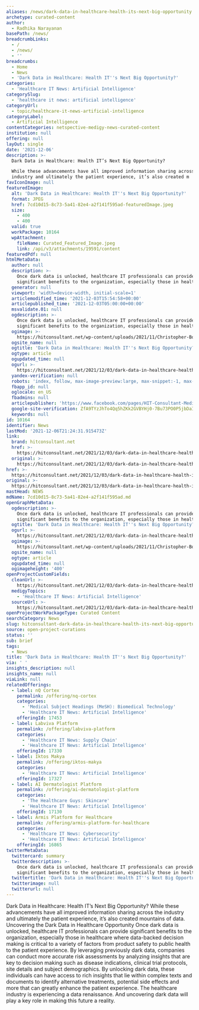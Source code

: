 ```yaml
---
aliases: /news/dark-data-in-healthcare-health-its-next-big-opportunity
archetype: curated-content
author:
  - Radhika Narayanan
basePath: /news/
breadcrumbLinks:
  - /
  - /news/
  - ''
breadcrumbs:
  - Home
  - News
  - 'Dark Data in Healthcare: Health IT''s Next Big Opportunity?'
categories:
  - 'Healthcare IT News: Artificial Intelligence'
categorySlug:
  - 'healthcare it news: artificial intelligence'
categoryUrl:
  - topic/healthcare-it-news-artificial-intelligence
categoryLabel:
  - Artificial Intelligence
contentCategories: netspective-medigy-news-curated-content
institution: null
offering: null
layOut: single
date: '2021-12-06'
description: >-
  Dark Data in Healthcare: Health IT’s Next Big Opportunity?

  While these advancements have all improved information sharing across the
  industry and ultimately the patient experience, it’s also created m
favIconImage: null
featuredImage:
  alt: 'Dark Data in Healthcare: Health IT''s Next Big Opportunity?'
  format: JPEG
  href: 7cd10d15-8c73-5a41-82e4-a2f141f595ad-featuredImage.jpeg
  size:
    - 400
    - 400
  valid: true
  workPackage: 10164
  wpAttachment:
    fileName: Curated_Featured_Image.jpeg
    link: /api/v3/attachments/19591/content
featuredPdf: null
htmlMetaData:
  author: null
  description: >-
    Once dark data is unlocked, healthcare IT professionals can provide
    significant benefits to the organization, especially those in healthcare
  generator: null
  viewport: 'width=device-width, initial-scale=1'
  articlemodified_time: '2021-12-03T15:54:58+00:00'
  articlepublished_time: '2021-12-03T05:00:00+00:00'
  msvalidate.01: null
  ogdescription: >-
    Once dark data is unlocked, healthcare IT professionals can provide
    significant benefits to the organization, especially those in healthcare
  ogimage: >-
    https://hitconsultant.net/wp-content/uploads/2021/11/Christopher-Bouton-Headshot.jpeg
  ogsite_name: null
  ogtitle: 'Dark Data in Healthcare: Health IT''s Next Big Opportunity?'
  ogtype: article
  ogupdated_time: null
  ogurl: >-
    https://hitconsultant.net/2021/12/03/dark-data-in-healthcare-health-it-opportunity/
  yandex-verification: null
  robots: 'index, follow, max-image-preview:large, max-snippet:-1, max-video-preview:-1'
  fbapp_id: null
  oglocale: en_US
  fbadmins: null
  articlepublisher: 'https://www.facebook.com/pages/HIT-Consultant-Media/302199219847409'
  google-site-verification: ZfA9TYzJhTo4Qq5hZKk2GVBYHj0-7Bu73PO0P5jbDaI
  keywords: null
id: 10164
identifier: News
lastMod: '2021-12-06T21:24:31.915473Z'
link:
  brand: hitconsultant.net
  href: >-
    https://hitconsultant.net/2021/12/03/dark-data-in-healthcare-health-it-opportunity/#.Ya5_QNDP1PZ
  original: >-
    https://hitconsultant.net/2021/12/03/dark-data-in-healthcare-health-it-opportunity/#.Ya5_QNDP1PZ
href: >-
  https://hitconsultant.net/2021/12/03/dark-data-in-healthcare-health-it-opportunity/#.Ya5_QNDP1PZ
original: >-
  https://hitconsultant.net/2021/12/03/dark-data-in-healthcare-health-it-opportunity/#.Ya5_QNDP1PZ
mastHead: NEWS
mdName: 7cd10d15-8c73-5a41-82e4-a2f141f595ad.md
openGraphMetaData:
  ogdescription: >-
    Once dark data is unlocked, healthcare IT professionals can provide
    significant benefits to the organization, especially those in healthcare
  ogtitle: 'Dark Data in Healthcare: Health IT''s Next Big Opportunity?'
  ogurl: >-
    https://hitconsultant.net/2021/12/03/dark-data-in-healthcare-health-it-opportunity/
  ogimage: >-
    https://hitconsultant.net/wp-content/uploads/2021/11/Christopher-Bouton-Headshot.jpeg
  ogsite_name: null
  ogtype: article
  ogupdated_time: null
  ogimageheight: '400'
openProjectCustomFields:
  cleanUrl: >-
    https://hitconsultant.net/2021/12/03/dark-data-in-healthcare-health-it-opportunity/#.Ya5_QNDP1PZ
  medigyTopics:
    - 'Healthcare IT News: Artificial Intelligence'
  sourceUrl: >-
    https://hitconsultant.net/2021/12/03/dark-data-in-healthcare-health-it-opportunity/#.Ya5_QNDP1PZ
openProjectWorkPackageType: Curated Content
searchCategory: News
slug: hitconsultant-dark-data-in-healthcare-health-its-next-big-opportunity
source: open-project-curations
status: ''
sub: brief
tags:
  - News
title: 'Dark Data in Healthcare: Health IT''s Next Big Opportunity?'
via: ' '
insights_description: null
insights_name: null
viaLink: null
relatedOfferings:
  - label: nQ Cortex
    permalink: /offering/nq-cortex
    categories:
      - 'Medical Subject Headings (MeSH): Biomedical Technology'
      - 'Healthcare IT News: Artificial Intelligence'
    offeringId: 17453
  - label: Labviva Platform
    permalink: /offering/labviva-platform
    categories:
      - 'Healthcare IT News: Supply Chain'
      - 'Healthcare IT News: Artificial Intelligence'
    offeringId: 17330
  - label: Iktos Makya
    permalink: /offering/iktos-makya
    categories:
      - 'Healthcare IT News: Artificial Intelligence'
    offeringId: 17327
  - label: AI Dermatologist Platform
    permalink: /offering/ai-dermatologist-platform
    categories:
      - 'The Healthcare Guys: Skincare'
      - 'Healthcare IT News: Artificial Intelligence'
    offeringId: 17130
  - label: Armis Platform for Healthcare
    permalink: /offering/armis-platform-for-healthcare
    categories:
      - 'Healthcare IT News: Cybersecurity'
      - 'Healthcare IT News: Artificial Intelligence'
    offeringId: 16865
twitterMetaData:
  twittercard: summary
  twitterdescription: >-
    Once dark data is unlocked, healthcare IT professionals can provide
    significant benefits to the organization, especially those in healthcare
  twittertitle: 'Dark Data in Healthcare: Health IT''s Next Big Opportunity?'
  twitterimage: null
  twitterurl: null
---
```

<p>Dark Data in Healthcare: Health IT’s Next Big Opportunity?
While these advancements have all improved information sharing across the industry and ultimately the patient experience, it’s also created mountains of data.
Uncovering the Dark Data in Healthcare Opportunity
Once dark data is unlocked, healthcare IT professionals can provide significant benefits to the organization, especially those in healthcare where data-backed decision making is critical to a variety of factors from product safety to public health to the patient experience.
By leveraging previously dark data, companies can conduct more accurate risk assessments by analyzing insights that are key to decision making such as disease indications, clinical trial protocols, site details and subject demographics.
By unlocking dark data, these individuals can have access to rich insights that lie within complex texts and documents to identify alternative treatments, potential side effects and more that can greatly enhance the patient experience.
The healthcare industry is experiencing a data renaissance.
And uncovering dark data will play a key role in making this future a reality.</p>